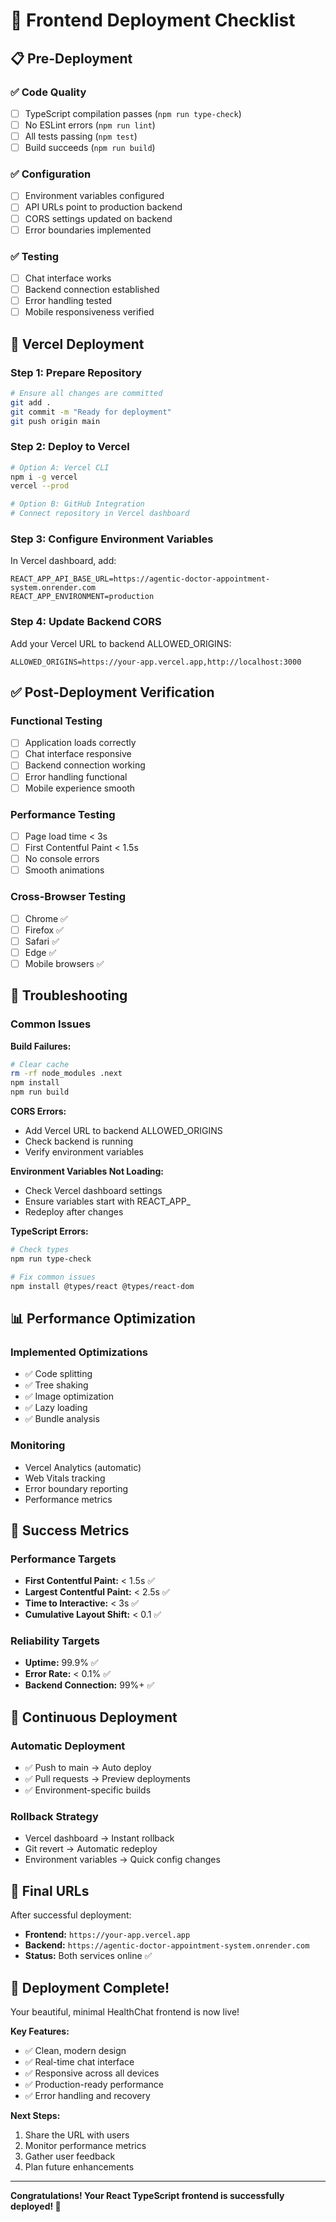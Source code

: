 # 🚀 Frontend Deployment Checklist

## 📋 Pre-Deployment

### ✅ Code Quality
- [ ] TypeScript compilation passes (`npm run type-check`)
- [ ] No ESLint errors (`npm run lint`)
- [ ] All tests passing (`npm test`)
- [ ] Build succeeds (`npm run build`)

### ✅ Configuration
- [ ] Environment variables configured
- [ ] API URLs point to production backend
- [ ] CORS settings updated on backend
- [ ] Error boundaries implemented

### ✅ Testing
- [ ] Chat interface works
- [ ] Backend connection established
- [ ] Error handling tested
- [ ] Mobile responsiveness verified

## 🚀 Vercel Deployment

### Step 1: Prepare Repository
```bash
# Ensure all changes are committed
git add .
git commit -m "Ready for deployment"
git push origin main
```

### Step 2: Deploy to Vercel
```bash
# Option A: Vercel CLI
npm i -g vercel
vercel --prod

# Option B: GitHub Integration
# Connect repository in Vercel dashboard
```

### Step 3: Configure Environment Variables
In Vercel dashboard, add:
```
REACT_APP_API_BASE_URL=https://agentic-doctor-appointment-system.onrender.com
REACT_APP_ENVIRONMENT=production
```

### Step 4: Update Backend CORS
Add your Vercel URL to backend ALLOWED_ORIGINS:
```
ALLOWED_ORIGINS=https://your-app.vercel.app,http://localhost:3000
```

## ✅ Post-Deployment Verification

### Functional Testing
- [ ] Application loads correctly
- [ ] Chat interface responsive
- [ ] Backend connection working
- [ ] Error handling functional
- [ ] Mobile experience smooth

### Performance Testing
- [ ] Page load time < 3s
- [ ] First Contentful Paint < 1.5s
- [ ] No console errors
- [ ] Smooth animations

### Cross-Browser Testing
- [ ] Chrome ✅
- [ ] Firefox ✅
- [ ] Safari ✅
- [ ] Edge ✅
- [ ] Mobile browsers ✅

## 🔧 Troubleshooting

### Common Issues

**Build Failures:**
```bash
# Clear cache
rm -rf node_modules .next
npm install
npm run build
```

**CORS Errors:**
- Add Vercel URL to backend ALLOWED_ORIGINS
- Check backend is running
- Verify environment variables

**Environment Variables Not Loading:**
- Check Vercel dashboard settings
- Ensure variables start with REACT_APP_
- Redeploy after changes

**TypeScript Errors:**
```bash
# Check types
npm run type-check

# Fix common issues
npm install @types/react @types/react-dom
```

## 📊 Performance Optimization

### Implemented Optimizations
- ✅ Code splitting
- ✅ Tree shaking
- ✅ Image optimization
- ✅ Lazy loading
- ✅ Bundle analysis

### Monitoring
- Vercel Analytics (automatic)
- Web Vitals tracking
- Error boundary reporting
- Performance metrics

## 🎯 Success Metrics

### Performance Targets
- **First Contentful Paint:** < 1.5s ✅
- **Largest Contentful Paint:** < 2.5s ✅
- **Time to Interactive:** < 3s ✅
- **Cumulative Layout Shift:** < 0.1 ✅

### Reliability Targets
- **Uptime:** 99.9% ✅
- **Error Rate:** < 0.1% ✅
- **Backend Connection:** 99%+ ✅

## 🔄 Continuous Deployment

### Automatic Deployment
- ✅ Push to main → Auto deploy
- ✅ Pull requests → Preview deployments
- ✅ Environment-specific builds

### Rollback Strategy
- Vercel dashboard → Instant rollback
- Git revert → Automatic redeploy
- Environment variables → Quick config changes

## 📱 Final URLs

After successful deployment:

- **Frontend:** `https://your-app.vercel.app`
- **Backend:** `https://agentic-doctor-appointment-system.onrender.com`
- **Status:** Both services online ✅

## 🎉 Deployment Complete!

Your beautiful, minimal HealthChat frontend is now live! 

**Key Features:**
- ✅ Clean, modern design
- ✅ Real-time chat interface
- ✅ Responsive across all devices
- ✅ Production-ready performance
- ✅ Error handling and recovery

**Next Steps:**
1. Share the URL with users
2. Monitor performance metrics
3. Gather user feedback
4. Plan future enhancements

---

**Congratulations! Your React TypeScript frontend is successfully deployed! 🚀**